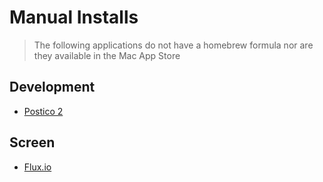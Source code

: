 # Manual Installs

>  The following applications do not have a homebrew formula nor are they available in the Mac App Store

## Development
- [Postico 2](https://eggerapps.at/postico2/)

## Screen
- [Flux.io](https://justgetflux.com/)